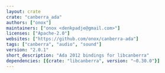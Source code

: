 ```yaml
---
layout: crate
crate: "canberra_ada"
authors: ["onox"]
maintainers: ["onox <denkpadje@gmail.com>"]
licenses: ["Apache-2.0"]
websites: ["https://github.com/onox/canberra-ada"]
tags: ["canberra", "audio", "sound"]
version: "2.0.1"
short_description: "Ada 2012 bindings for libcanberra"
dependencies: [{crate: "libcanberra", version: "~0.30.0"}]
---
```



